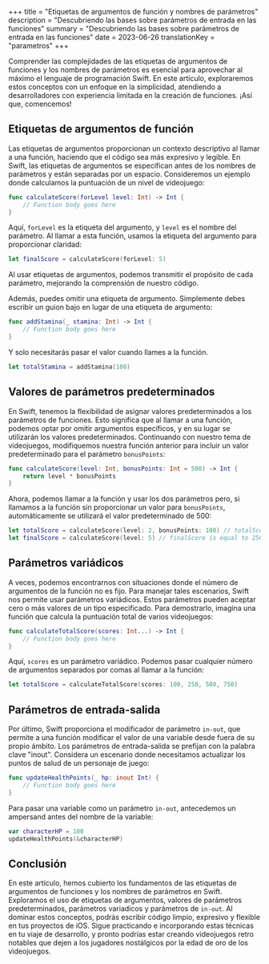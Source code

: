 +++
title = "Etiquetas de argumentos de función y nombres de parámetros"
description = "Descubriendo las bases sobre parámetros de entrada en las funciones" 
summary = "Descubriendo las bases sobre parámetros de entrada en las funciones" 
date = 2023-06-26
translationKey = "parametros"
+++

Comprender las complejidades de las etiquetas de argumentos de funciones y los nombres de parámetros es esencial para aprovechar al máximo el lenguaje de programación Swift. En este artículo, exploraremos estos conceptos con un enfoque en la simplicidad, atendiendo a desarrolladores con experiencia limitada en la creación de funciones. ¡Así que, comencemos!

## Etiquetas de argumentos de función
Las etiquetas de argumentos proporcionan un contexto descriptivo al llamar a una función, haciendo que el código sea más expresivo y legible. En Swift, las etiquetas de argumentos se especifican antes de los nombres de parámetros y están separadas por un espacio. Consideremos un ejemplo donde calculamos la puntuación de un nivel de videojuego:

```swift
func calculateScore(forLevel level: Int) -> Int {
    // Function body goes here
}
```
Aquí, `forLevel` es la etiqueta del argumento, y `level` es el nombre del parámetro. Al llamar a esta función, usamos la etiqueta del argumento para proporcionar claridad:
```swift
let finalScore = calculateScore(forLevel: 5)
```
Al usar etiquetas de argumentos, podemos transmitir el propósito de cada parámetro, mejorando la comprensión de nuestro código.

Además, puedes omitir una etiqueta de argumento. Simplemente debes escribir un guion bajo en lugar de una etiqueta de argumento:
```swift
func addStamina(_ stamina: Int) -> Int {
	// Function body goes here
}
```
Y solo necesitarás pasar el valor cuando llames a la función.
```swift
let totalStamina = addStamina(100)
```

## Valores de parámetros predeterminados
En Swift, tenemos la flexibilidad de asignar valores predeterminados a los parámetros de funciones. Esto significa que al llamar a una función, podemos optar por omitir argumentos específicos, y en su lugar se utilizarán los valores predeterminados. Continuando con nuestro tema de videojuegos, modifiquemos nuestra función anterior para incluir un valor predeterminado para el parámetro `bonusPoints`:
```swift
func calculateScore(level: Int, bonusPoints: Int = 500) -> Int {
    return level * bonusPoints
}
```
Ahora, podemos llamar a la función y usar los dos parámetros pero, si llamamos a la función sin proporcionar un valor para `bonusPoints`, automáticamente se utilizará el valor predeterminado de 500:
```swift
let totalScore = calculateScore(level: 2, bonusPoints: 100) // totalScore is equal to 200
let finalScore = calculateScore(level: 5) // finalScore is equal to 2500
```

## Parámetros variádicos
A veces, podemos encontrarnos con situaciones donde el número de argumentos de la función no es fijo. Para manejar tales escenarios, Swift nos permite usar parámetros variádicos. Estos parámetros pueden aceptar cero o más valores de un tipo especificado. Para demostrarlo, imagina una función que calcula la puntuación total de varios videojuegos:
```swift
func calculateTotalScore(scores: Int...) -> Int {
    // Function body goes here
}
```
Aquí, `scores` es un parámetro variádico. Podemos pasar cualquier número de argumentos separados por comas al llamar a la función:
```swift
let totalScore = calculateTotalScore(scores: 100, 250, 500, 750)
```
## Parámetros de entrada-salida
Por último, Swift proporciona el modificador de parámetro `in-out`, que permite a una función modificar el valor de una variable desde fuera de su propio ámbito. Los parámetros de entrada-salida se prefijan con la palabra clave "inout". Considera un escenario donde necesitamos actualizar los puntos de salud de un personaje de juego:

```swift
func updateHealthPoints(_ hp: inout Int) {
    // Function body goes here
}
```
Para pasar una variable como un parámetro `in-out`, antecedemos un ampersand antes del nombre de la variable:
```swift
var characterHP = 100
updateHealthPoints(&characterHP)
```
## Conclusión
En este artículo, hemos cubierto los fundamentos de las etiquetas de argumentos de funciones y los nombres de parámetros en Swift. Exploramos el uso de etiquetas de argumentos, valores de parámetros predeterminados, parámetros variadicos y parámetros de `in-out`. Al dominar estos conceptos, podrás escribir código limpio, expresivo y flexible en tus proyectos de iOS. Sigue practicando e incorporando estas técnicas en tu viaje de desarrollo, y pronto podrías estar creando videojuegos retro notables que dejen a los jugadores nostálgicos por la edad de oro de los videojuegos.

